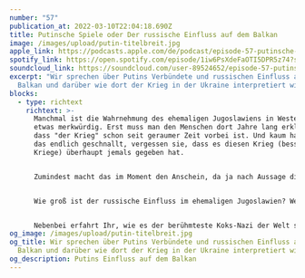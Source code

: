 ```yaml
---
number: "57"
publication_at: 2022-03-10T22:04:18.690Z
title: Putinsche Spiele oder Der russische Einfluss auf dem Balkan
image: /images/upload/putin-titelbreit.jpg
apple_link: https://podcasts.apple.com/de/podcast/episode-57-putinsche-spiele-oder-der-russische-einfluss/id1170436903?i=1000553637992
spotify_link: https://open.spotify.com/episode/1iw6PsXdeFaOTI5DPR5z74?si=12ac4845576243c2
soundcloud_link: https://soundcloud.com/user-89524652/episode-57-putinsche-spiele-oder-der-russische-einfluss-auf-dem-balkan
excerpt: "Wir sprechen über Putins Verbündete und russischen Einfluss auf dem
  Balkan und darüber wie dort der Krieg in der Ukraine interpretiert wird. "
blocks:
  - type: richtext
    richtext: >-
      Manchmal ist die Wahrnehmung des ehemaligen Jugoslawiens in Westeuropa
      etwas merkwürdig. Erst muss man den Menschen dort Jahre lang erklären,
      dass "der Krieg" schon seit geraumer Zeit vorbei ist. Und kaum haben sie
      das endlich geschnallt, vergessen sie, dass es diesen Krieg (besser: diese
      Kriege) überhaupt jemals gegeben hat.


      Zumindest macht das im Moment den Anschein, da ja nach Aussage diverser Medien und Amtsträger in der Ukraine zum ersten Mal seit mehr als 70 Jahren ein Krieg in Europa tobt. Verständlicherweise sind derzeit alle Augen nach Kiew, Mariupol, Khahrkiv und natürlich nach Moskau gerichtet. Doch man sollte nicht vergessen, dass es auch dem Ballaballa-Balkan noch der eine oder andere Konflikt nicht gelöst ist...und in einigen davon, hat Herr Putin seine Finger mit ihm Spiel.


      Wie groß ist der russische Einfluss im ehemaligen Jugoslawien? Wer sind Putins Verbündente und was erhoffen sie sich von ihm? Und wie wird dort über den Krieg in der Ukraine gesprochen? All das versuchen Danijel und Krsto, in dieser Episode ein wenig auszuleuchten.


      Nebenbei erfahrt Ihr, wie es der berühmteste Koks-Nazi der Welt so mit Putin hält, mit wem sich Krstos Verwandschaft so fotografieren lässt und warum Mitarbeiterinnen und Mitarbeiter des öffentlich-rechtlichen Rundfunks in Slowenien den Aufstand proben.
og_image: /images/upload/putin-titelbreit.jpg
og_title: Wir sprechen über Putins Verbündete und russischen Einfluss auf dem
  Balkan und darüber wie dort der Krieg in der Ukraine interpretiert wird.
og_description: Putins Einfluss auf dem Balkan
---
```

